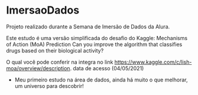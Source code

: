 # ImersaoDados
Projeto realizado durante a Semana de Imersão de Dados da Alura. 

Este estudo é uma versão simplificada do desafio do Kaggle:
Mechanisms of Action (MoA) Prediction Can you improve the algorithm that classifies drugs based on their biological activity?

O qual você pode conferir na integra no link <https://www.kaggle.com/c/lish-moa/overview/description>. data de acesso (04/05/2021)

* Meu primeiro estudo na área de dados, ainda há muito o que melhorar, um universo para descobrir!
